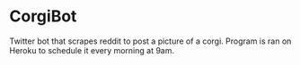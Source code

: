 # CorgiBot
Twitter bot that scrapes reddit to post a picture of a corgi. Program is ran on Heroku to schedule it every morning at 9am.
